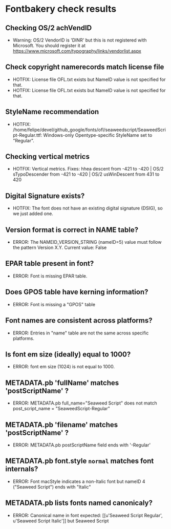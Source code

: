 # Fontbakery check results
## Checking OS/2 achVendID
* Warning: OS/2 VendorID is 'DINR' but this is not registered with Microsoft. You should register it at https://www.microsoft.com/typography/links/vendorlist.aspx

## Check copyright namerecords match license file
* HOTFIX: License file OFL.txt exists but NameID value is not specified for that.
* HOTFIX: License file OFL.txt exists but NameID value is not specified for that.

## StyleName recommendation
* HOTFIX: /home/felipe/devel/github_google/fonts/ofl/seaweedscript/SeaweedScript-Regular.ttf: Windows-only Opentype-specific StyleName set to "Regular".

## Checking vertical metrics
* HOTFIX: Vertical metrics. Fixes: hhea descent from -421 to -420 | OS/2 sTypoDescender from -421 to -420 | OS/2 usWinDescent from 431 to 420

## Digital Signature exists?
* HOTFIX: The font does not have an existing digital signature (DSIG), so we just added one.

## Version format is correct in NAME table?
* ERROR: The NAMEID_VERSION_STRING (nameID=5) value must follow the pattern Version X.Y. Current value: False

## EPAR table present in font?
* ERROR: Font is missing EPAR table.

## Does GPOS table have kerning information?
* ERROR: Font is missing a "GPOS" table

## Font names are consistent across platforms?
* ERROR: Entries in "name" table are not the same across specific platforms.

## Is font em size (ideally) equal to 1000?
* ERROR: font em size (1024) is not equal to 1000.

## METADATA.pb 'fullName' matches 'postScriptName' ?
* ERROR: METADATA.pb full_name="Seaweed Script" does not match post_script_name = "SeaweedScript-Regular"

## METADATA.pb 'filename' matches 'postScriptName' ?
* ERROR: METADATA.pb postScriptName field ends with '-Regular'

## METADATA.pb font.style `normal` matches font internals?
* ERROR: Font macStyle indicates a non-Italic font but nameID 4 ("Seaweed Script") ends with "Italic"

## METADATA.pb lists fonts named canonicaly?
* ERROR: Canonical name in font expected: [[u'Seaweed Script Regular', u'Seaweed Script Italic']] but Seaweed Script

